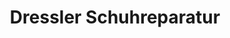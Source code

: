 ---
title: "Dressler Schuhreparatur"
url: /blieskastel/dressler-schuhreparatur/
shop: Schlüsseldienst
---